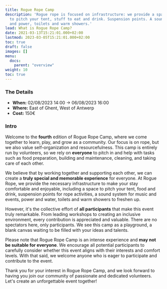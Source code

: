 ```yaml
---
title: Rogue Rope Camp
description: 'Rogue rope is focused on infrastructure: we provide a space, a place
  to pitch your tent, stuff to eat and drink. Suspension points. A sound-system. Water
  and power, toilets and warm showers.'
lead: What is Rogue Rope Camp?
date: 2021-03-13T15:21:01.000+02:00
lastmod: 2023-03-05T15:21:01.000+02:00
toc: true
draft: false
images: []
menu: 
  docs:
    parent: "overview"
weight: 10
toc: true
---
```


### The Details

* **When:** 02/08/2023 14:00 -&gt; 06/08/2023 16:00
* **Where:** East of Ghent, West of Antwerp
* **Cost:** 150€

### Intro

Welcome to the **fourth** edition of Rogue Rope Camp, where we come together to learn, play, and grow as a community. Our focus is on rope, but we also value self-organization and resourcefulness. This camp is entirely run by volunteers, so we rely on **everyone** to pitch in and help with tasks such as food preparation, building and maintenance, cleaning, and taking care of each other.

We believe that by working together and supporting each other, we can create a **truly special and memorable experience** for everyone. At Rogue Rope, we provide the necessary infrastructure to make your stay comfortable and enjoyable, including a space to pitch your tent, food and drink, suspension points for rope activities, a sound system for music and events, power and water, toilets and warm showers to freshen up.

However, it's the collective effort of **all participants** that make this event truly remarkable. From leading workshops to creating an inclusive environment, every contribution is appreciated and valuable. There are no spectators here, only participants. We see this camp as a playground, a blank canvas waiting to be filled with your ideas and talents.

Please note that Rogue Rope Camp is an intense experience and **may not be suitable for everyone**. We encourage all potential participants to carefully consider whether this event aligns with their interests and comfort levels. With that said, we welcome anyone who is eager to participate and contribute to the event.

Thank you for your interest in Rogue Rope Camp, and we look forward to having you join our community of passionate and dedicated volunteers. Let's create an unforgettable event together!
